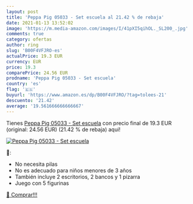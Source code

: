 ```yaml
---
layout: post
title: 'Peppa Pig 05033 - Set escuela al 21.42 % de rebaja'
date: 2021-01-13 13:52:02
image: 'https://m.media-amazon.com/images/I/41pXI5qihOL._SL200_.jpg'
comments: true
category: ofertas
author: ring
slug: 'B00F4VFJRO-es'
actualPrice: 19.3 EUR
currency: EUR
price: 19.3
comparePrice: 24.56 EUR
prodname: 'Peppa Pig 05033 - Set escuela'
country: 'es'
flag: '🇪🇸'
buyurl: 'https://www.amazon.es/dp/B00F4VFJRO/?tag=tolees-21'
descuento: '21.42'
average: '19.561666666666667'
---
```


Tienes [Peppa Pig 05033 - Set escuela](https://www.amazon.es/dp/B00F4VFJRO/?tag=tolees-21) con precio final de  19.3 EUR (original: 24.56 EUR) (21.42 %  de rebaja) aqui!

[![Peppa Pig 05033 - Set escuela](https://m.media-amazon.com/images/I/41pXI5qihOL._SL200_.jpg)](https://www.amazon.es/dp/B00F4VFJRO/?tag=tolees-21)

🔎:

- No necesita pilas
- No es adecuado para niños menores de 3 años
- También incluye 2 escritorios, 2 bancos y 1 pizarra
- Juego con 5 figurinas

[🛒 Comprar!!!](https://www.amazon.es/dp/B00F4VFJRO/?tag=tolees-21)
